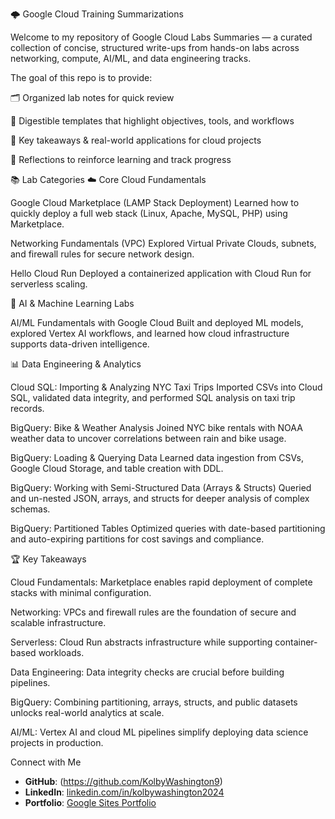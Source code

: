 
🌩️ Google Cloud Training Summarizations

Welcome to my repository of Google Cloud Labs Summaries — a curated collection of concise, structured write-ups from hands-on labs across networking, compute, AI/ML, and data engineering tracks.

The goal of this repo is to provide:

🗂️ Organized lab notes for quick review

🧩 Digestible templates that highlight objectives, tools, and workflows

🚀 Key takeaways & real-world applications for cloud projects

🧠 Reflections to reinforce learning and track progress

📚 Lab Categories
☁️ Core Cloud Fundamentals

Google Cloud Marketplace (LAMP Stack Deployment)
Learned how to quickly deploy a full web stack (Linux, Apache, MySQL, PHP) using Marketplace.

Networking Fundamentals (VPC)
Explored Virtual Private Clouds, subnets, and firewall rules for secure network design.

Hello Cloud Run
Deployed a containerized application with Cloud Run for serverless scaling.

🧠 AI & Machine Learning Labs

AI/ML Fundamentals with Google Cloud
Built and deployed ML models, explored Vertex AI workflows, and learned how cloud infrastructure supports data-driven intelligence.

📊 Data Engineering & Analytics

Cloud SQL: Importing & Analyzing NYC Taxi Trips
Imported CSVs into Cloud SQL, validated data integrity, and performed SQL analysis on taxi trip records.

BigQuery: Bike & Weather Analysis
Joined NYC bike rentals with NOAA weather data to uncover correlations between rain and bike usage.

BigQuery: Loading & Querying Data
Learned data ingestion from CSVs, Google Cloud Storage, and table creation with DDL.

BigQuery: Working with Semi-Structured Data (Arrays & Structs)
Queried and un-nested JSON, arrays, and structs for deeper analysis of complex schemas.

BigQuery: Partitioned Tables
Optimized queries with date-based partitioning and auto-expiring partitions for cost savings and compliance.

🏆 Key Takeaways

Cloud Fundamentals: Marketplace enables rapid deployment of complete stacks with minimal configuration.

Networking: VPCs and firewall rules are the foundation of secure and scalable infrastructure.

Serverless: Cloud Run abstracts infrastructure while supporting container-based workloads.

Data Engineering: Data integrity checks are crucial before building pipelines.

BigQuery: Combining partitioning, arrays, structs, and public datasets unlocks real-world analytics at scale.

AI/ML: Vertex AI and cloud ML pipelines simplify deploying data science projects in production.

 Connect with Me
- **GitHub**: (https://github.com/KolbyWashington9) 
- **LinkedIn**: [linkedin.com/in/kolbywashington2024](https://www.linkedin.com/in/kolbywashington2024)  
- **Portfolio**: [Google Sites Portfolio](https://sites.google.com/d/1TDYeFA-Qg13YGg1DfI4Zv4ax9nsQAA6D/p/1js42z9Pi29lFnKELfni3ODvlwXfC8gLX/edit)  


